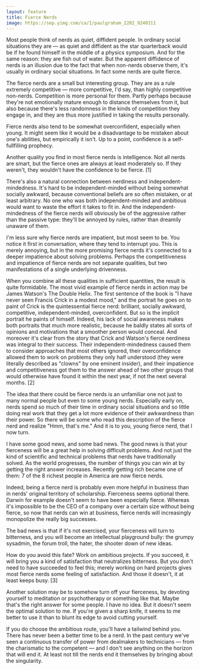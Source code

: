 ```yaml
---
layout: feature
title: Fierce Nerds
image: https://sep.yimg.com/ca/I/paulgraham_2202_9240311
---
```


Most people think of nerds as quiet, diffident people. In ordinary social situations they are — as quiet and diffident as the star quarterback would be if he found himself in the middle of a physics symposium. And for the same reason: they are fish out of water. But the apparent diffidence of nerds is an illusion due to the fact that when non-nerds observe them, it's usually in ordinary social situations. In fact some nerds are quite fierce.

The fierce nerds are a small but interesting group. They are as a rule extremely competitive — more competitive, I'd say, than highly competitive non-nerds. Competition is more personal for them. Partly perhaps because they're not emotionally mature enough to distance themselves from it, but also because there's less randomness in the kinds of competition they engage in, and they are thus more justified in taking the results personally.

Fierce nerds also tend to be somewhat overconfident, especially when young. It might seem like it would be a disadvantage to be mistaken about one's abilities, but empirically it isn't. Up to a point, confidence is a self-fullfilling prophecy.

Another quality you find in most fierce nerds is intelligence. Not all nerds are smart, but the fierce ones are always at least moderately so. If they weren't, they wouldn't have the confidence to be fierce. [1]

There's also a natural connection between nerdiness and independent-mindedness. It's hard to be independent-minded without being somewhat socially awkward, because conventional beliefs are so often mistaken, or at least arbitrary. No one who was both independent-minded and ambitious would want to waste the effort it takes to fit in. And the independent-mindedness of the fierce nerds will obviously be of the aggressive rather than the passive type: they'll be annoyed by rules, rather than dreamily unaware of them.

I'm less sure why fierce nerds are impatient, but most seem to be. You notice it first in conversation, where they tend to interrupt you. This is merely annoying, but in the more promising fierce nerds it's connected to a deeper impatience about solving problems. Perhaps the competitiveness and impatience of fierce nerds are not separate qualities, but two manifestations of a single underlying drivenness.

When you combine all these qualities in sufficient quantities, the result is quite formidable. The most vivid example of fierce nerds in action may be James Watson's The Double Helix. The first sentence of the book is "I have never seen Francis Crick in a modest mood," and the portrait he goes on to paint of Crick is the quintessential fierce nerd: brilliant, socially awkward, competitive, independent-minded, overconfident. But so is the implicit portrait he paints of himself. Indeed, his lack of social awareness makes both portraits that much more realistic, because he baldly states all sorts of opinions and motivations that a smoother person would conceal. And moreover it's clear from the story that Crick and Watson's fierce nerdiness was integral to their success. Their independent-mindedness caused them to consider approaches that most others ignored, their overconfidence allowed them to work on problems they only half understood (they were literally described as "clowns" by one eminent insider), and their impatience and competitiveness got them to the answer ahead of two other groups that would otherwise have found it within the next year, if not the next several months. [2]

The idea that there could be fierce nerds is an unfamiliar one not just to many normal people but even to some young nerds. Especially early on, nerds spend so much of their time in ordinary social situations and so little doing real work that they get a lot more evidence of their awkwardness than their power. So there will be some who read this description of the fierce nerd and realize "Hmm, that's me." And it is to you, young fierce nerd, that I now turn.

I have some good news, and some bad news. The good news is that your fierceness will be a great help in solving difficult problems. And not just the kind of scientific and technical problems that nerds have traditionally solved. As the world progresses, the number of things you can win at by getting the right answer increases. Recently getting rich became one of them: 7 of the 8 richest people in America are now fierce nerds.

Indeed, being a fierce nerd is probably even more helpful in business than in nerds' original territory of scholarship. Fierceness seems optional there. Darwin for example doesn't seem to have been especially fierce. Whereas it's impossible to be the CEO of a company over a certain size without being fierce, so now that nerds can win at business, fierce nerds will increasingly monopolize the really big successes.

The bad news is that if it's not exercised, your fierceness will turn to bitterness, and you will become an intellectual playground bully: the grumpy sysadmin, the forum troll, the hater, the shooter down of new ideas.

How do you avoid this fate? Work on ambitious projects. If you succeed, it will bring you a kind of satisfaction that neutralizes bitterness. But you don't need to have succeeded to feel this; merely working on hard projects gives most fierce nerds some feeling of satisfaction. And those it doesn't, it at least keeps busy. [3]

Another solution may be to somehow turn off your fierceness, by devoting yourself to meditation or psychotherapy or something like that. Maybe that's the right answer for some people. I have no idea. But it doesn't seem the optimal solution to me. If you're given a sharp knife, it seems to me better to use it than to blunt its edge to avoid cutting yourself.

If you do choose the ambitious route, you'll have a tailwind behind you. There has never been a better time to be a nerd. In the past century we've seen a continuous transfer of power from dealmakers to technicians — from the charismatic to the competent — and I don't see anything on the horizon that will end it. At least not till the nerds end it themselves by bringing about the singularity.





